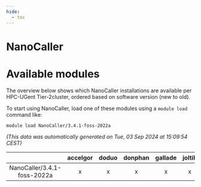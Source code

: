 ```yaml
---
hide:
  - toc
---
```


NanoCaller
==========

# Available modules


The overview below shows which NanoCaller installations are available per HPC-UGent Tier-2cluster, ordered based on software version (new to old).

To start using NanoCaller, load one of these modules using a `module load` command like:

```shell
module load NanoCaller/3.4.1-foss-2022a
```

*(This data was automatically generated on Tue, 03 Sep 2024 at 15:09:54 CEST)*  

| |accelgor|doduo|donphan|gallade|joltik|shinx|skitty|
| :---: | :---: | :---: | :---: | :---: | :---: | :---: | :---: |
|NanoCaller/3.4.1-foss-2022a|x|x|x|x|x|-|x|
